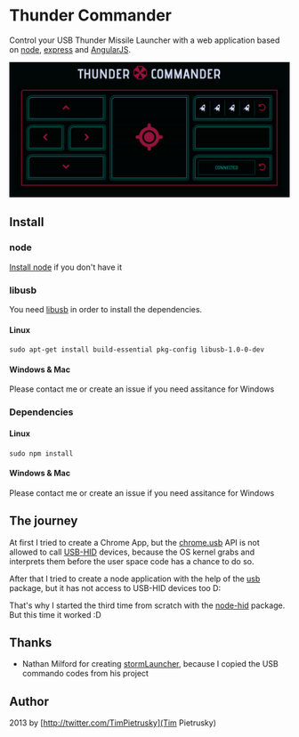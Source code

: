# Thunder Commander

Control your USB Thunder Missile Launcher with a web application based on [node](http://nodejs.org/), [express](http://expressjs.com) and [AngularJS](http://angularjs.org). 

![Thunder Commander - connected device](assets/images/thunder_commander_screenshot_connected.png)

## Install


### node

[Install node](http://nodejs.org/download/) if you don't have it



### libusb
You need [libusb](http://www.libusb.org/) in order to install the dependencies.

#### Linux
```
sudo apt-get install build-essential pkg-config libusb-1.0-0-dev
```

#### Windows & Mac
Please contact me or create an issue if you need assitance for Windows



### Dependencies

#### Linux

```
sudo npm install
```

#### Windows & Mac
Please contact me or create an issue if you need assitance for Windows





## The journey

At first I tried to create a Chrome App, but the [chrome.usb](http://developer.chrome.com/apps/usb.html) API is not allowed to call [USB-HID](http://en.wikipedia.org/wiki/USB_human_interface_device_class) devices, because the OS kernel grabs and interprets them before the user space code has a chance to do so. 

After that I tried to create a node application with the help of the [usb](https://npmjs.org/package/usb) package, but it has not access to USB-HID devices too D: 

That's why I started the third time from scratch with the [node-hid](https://github.com/node-hid/node-hid) package. But this time it worked :D





## Thanks

* Nathan Milford for creating [stormLauncher](https://github.com/nmilford/stormLauncher), because I copied the USB commando codes from his project




## Author

2013 by [http://twitter.com/TimPietrusky](Tim Pietrusky)